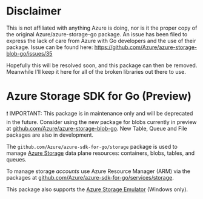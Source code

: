 # Disclaimer
This is not affiliated with anything Azure is doing, nor is it the proper copy of the original Azure/azure-storage-go package.
An issue has been filed to express the lack of care from Azure with Go developers and the use of their package. Issue can be found here:
https://github.com/Azure/azure-storage-blob-go/issues/35

Hopefully this will be resolved soon, and this package can then be removed. Meanwhile I'll keep it here for all of the broken libraries out there to use. 




# Azure Storage SDK for Go (Preview)

:exclamation: IMPORTANT: This package is in maintenance only and will be deprecated in the
future. Consider using the new package for blobs currently in preview at
[github.com/Azure/azure-storage-blob-go](https://github.com/Azure/azure-storage-blob-go).
New Table, Queue and File packages are also in development.

The `github.com/Azure/azure-sdk-for-go/storage` package is used to manage
[Azure Storage](https://docs.microsoft.com/en-us/azure/storage/) data plane
resources: containers, blobs, tables, and queues.

To manage storage *accounts* use Azure Resource Manager (ARM) via the packages
at [github.com/Azure/azure-sdk-for-go/services/storage](https://github.com/Azure/azure-sdk-for-go/tree/master/services/storage).

This package also supports the [Azure Storage
Emulator](https://azure.microsoft.com/documentation/articles/storage-use-emulator/)
(Windows only).

